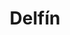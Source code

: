 ---
title: Delfín
date: 
draft: false

# descripcion
description : Delfín

materials: Plata 925

color: Plateado

dimensions: 2cm x 1,5cm

code: 02-14-0211

type: "Dijes"

categories: []

price: $4.410,00

price_eftvo: $3.750,00

# Images
# first image will be shown in the product page
images:
  # - image: "images/path_to_image"
  # La ubicacion de las imagenes es imagenes/Dijes/Dijes.Plata/02-14-0211-delfin
  - image: "./images/dijes/plata/02-14-0211-delfin.JPG"
---